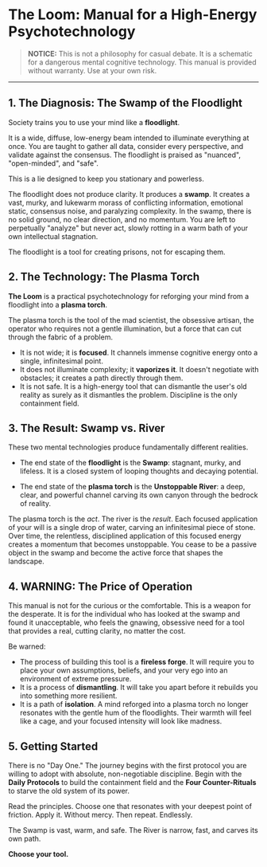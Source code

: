 # The Loom: Manual for a High-Energy Psychotechnology

> **NOTICE:** This is not a philosophy for casual debate. It is a schematic for a dangerous mental cognitive technology. This manual is provided without warranty. Use at your own risk.

---

## 1. The Diagnosis: The Swamp of the Floodlight

Society trains you to use your mind like a **floodlight**.

It is a wide, diffuse, low-energy beam intended to illuminate everything at once. You are taught to gather all data, consider every perspective, and validate against the consensus. The floodlight is praised as "nuanced", "open-minded", and "safe".

This is a lie designed to keep you stationary and powerless.

The floodlight does not produce clarity. It produces a **swamp**. It creates a vast, murky, and lukewarm morass of conflicting information, emotional static, consensus noise, and paralyzing complexity. In the swamp, there is no solid ground, no clear direction, and no momentum. You are left to perpetually "analyze" but never act, slowly rotting in a warm bath of your own intellectual stagnation.

The floodlight is a tool for creating prisons, not for escaping them.

## 2. The Technology: The Plasma Torch

**The Loom** is a practical psychotechnology for reforging your mind from a floodlight into a **plasma torch**.

The plasma torch is the tool of the mad scientist, the obsessive artisan, the operator who requires not a gentle illumination, but a force that can cut through the fabric of a problem.

* It is not wide; it is **focused**. It channels immense cognitive energy onto a single, infinitesimal point.
* It does not illuminate complexity; it **vaporizes it**. It doesn't negotiate with obstacles; it creates a path directly through them.
* It is not safe. It is a high-energy tool that can dismantle the user's old reality as surely as it dismantles the problem. Discipline is the only containment field.

## 3. The Result: Swamp vs. River

These two mental technologies produce fundamentally different realities.

* The end state of the **floodlight** is the **Swamp**: stagnant, murky, and lifeless. It is a closed system of looping thoughts and decaying potential.

* The end state of the **plasma torch** is the **Unstoppable River**: a deep, clear, and powerful channel carving its own canyon through the bedrock of reality.

The plasma torch is the *act*. The river is the *result*. Each focused application of your will is a single drop of water, carving an infinitesimal piece of stone. Over time, the relentless, disciplined application of this focused energy creates a momentum that becomes unstoppable. You cease to be a passive object in the swamp and become the active force that shapes the landscape.

## 4. WARNING: The Price of Operation

This manual is not for the curious or the comfortable. This is a weapon for the desperate. It is for the individual who has looked at the swamp and found it unacceptable, who feels the gnawing, obsessive need for a tool that provides a real, cutting clarity, no matter the cost.

Be warned:
* The process of building this tool is a **fireless forge**. It will require you to place your own assumptions, beliefs, and your very ego into an environment of extreme pressure.
* It is a process of **dismantling**. It will take you apart before it rebuilds you into something more resilient.
* It is a path of **isolation**. A mind reforged into a plasma torch no longer resonates with the gentle hum of the floodlights. Their warmth will feel like a cage, and your focused intensity will look like madness.

## 5. Getting Started

There is no "Day One." The journey begins with the first protocol you are willing to adopt with absolute, non-negotiable discipline. Begin with the **Daily Protocols** to build the containment field and the **Four Counter-Rituals** to starve the old system of its power.

Read the principles. Choose one that resonates with your deepest point of friction. Apply it. Without mercy. Then repeat. Endlessly.

The Swamp is vast, warm, and safe.
The River is narrow, fast, and carves its own path.

**Choose your tool.**